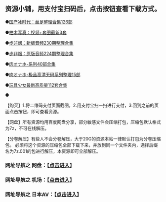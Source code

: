 ## 资源小铺，用支付宝扫码后，点击按钮查看下载方式。


●<a href="http://www.mzfk.tk/p.php?8tp=t4.17955a21b2000.pg3">国产冰时代：丝足整理合集126部</a>

●<a href="http://www.mzfk.tk/p.php?8tp=t4.17955a20b500.pg3">柚木写真：视频+套图最新3套</a>

●<a href="http://www.mzfk.tk/p.php?8tp=t4.17955a19b1000.pg3">步非烟：新版音频230期整理合集</a>

●<a href="http://www.mzfk.tk/p.php?8tp=t4.17955a18b1000.pg3">步非烟：原版音频224期整理合集</a>

●<a href="http://www.mzfk.tk/p.php?8tp=t2.17955a17b1000.pg3">肉オナホ-系列40部合集</a>

●<a href="http://www.mzfk.tk/p.php?8tp=t2.17955a16b500.pg3">肉オナホ-极品高清无码系列整理15部</a>

●<a href="http://www.mzfk.tk/p.php?8tp=t3.17955a15b2000.pg3">玩具少女最新高质量112套合集</a>

●<a href=""></a>



【购买】1.将二维码支付页面截图，2.用支付宝扫一扫进行支付，3.回到之前的页面点击按钮，即可查看资源。

【网盘】所有资源均用百度网盘分享，部分敏感文件会压缩打包，压缩包默认格式为7z，不可在线解压。

【分卷解压】有些人不会分卷解压，大于20G的资源本站一律默认打包为分卷压缩包。
必须将这个资源的压缩包全部下载下来，并放到同一个文件夹内，选择后缀名为7z.001的包进行解压，本资源即可全部解压。




### 网址导航之 网盘：【<a href="https://github.com/huangshanshao/mz/wiki/%E7%BD%91%E5%9D%80%E5%AF%BC%E8%88%AA%E4%B9%8B-%E7%BD%91%E7%9B%98" target="_blank">点击进入</a>】

### 网址导航之 机场：【<a href="https://github.com/huangshanshao/mz/wiki/%E7%BD%91%E5%9D%80%E5%AF%BC%E8%88%AA%E4%B9%8B-%E6%9C%BA%E5%9C%BA" target="_blank">点击进入</a>】

### 网址导航之 日本AV：【<a href="https://github.com/huangshanshao/mz/wiki/%E6%97%A5%E6%9C%ACAV%E7%BD%91%E7%AB%99" target="_blank">点击进入</a>】
